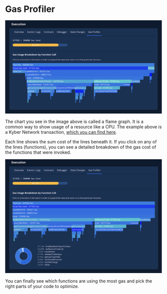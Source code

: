 # Gas Profiler

![](../../../.gitbook/assets/image%20%2837%29.png)

The chart you see in the image above is called a flame graph. It is a common way to show usage of a resource like a CPU. The example above is a Kyber Network transaction, [which you can find here](https://dashboard.tenderly.co/tx/main/0x97c37f37988c010a37a8c550b03af37c04bffa2ba6be7d1135f0a26c0e00f532/gas-usage?utm_source=blog&utm_medium=post&utm_campaign=10_ways&utm_content=kyber_network).

Each line shows the sum cost of the lines beneath it. If you click on any of the lines \(functions\), you can see a detailed breakdown of the gas cost of the functions that were invoked.

![](../../../.gitbook/assets/image%20%2830%29.png)

You can finally see which functions are using the most gas and pick the right parts of your code to optimize.

